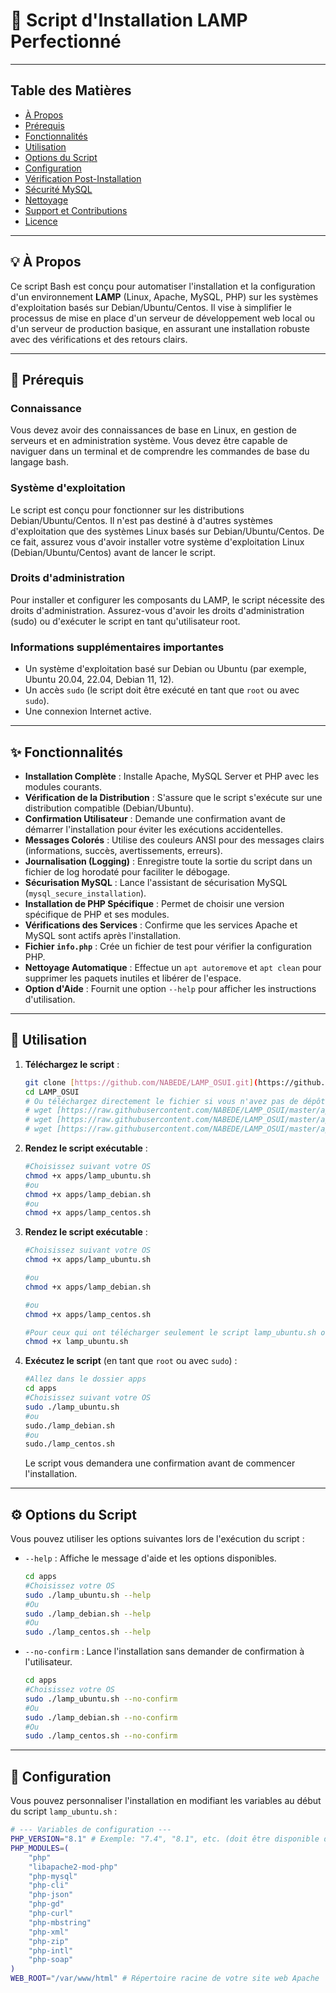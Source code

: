 # 🚀 Script d'Installation LAMP Perfectionné

---

## Table des Matières

- [À Propos](#-à-propos)
- [Prérequis](#-prérequis)
- [Fonctionnalités](#-fonctionnalités)
- [Utilisation](#-utilisation)
- [Options du Script](#-options-du-script)
- [Configuration](#-configuration)
- [Vérification Post-Installation](#-vérification-post-installation)
- [Sécurité MySQL](#-sécurité-mysql)
- [Nettoyage](#-nettoyage)
- [Support et Contributions](#-support-et-contributions)
- [Licence](#-licence)

---

## 💡 À Propos

Ce script Bash est conçu pour automatiser l'installation et la configuration d'un environnement **LAMP** (Linux, Apache, MySQL, PHP) sur les systèmes d'exploitation basés sur Debian/Ubuntu/Centos. Il vise à simplifier le processus de mise en place d'un serveur de développement web local ou d'un serveur de production basique, en assurant une installation robuste avec des vérifications et des retours clairs.

---

## 🎯 Prérequis

### **Connaissance**
Vous devez avoir des connaissances de base en Linux, en gestion de serveurs et en administration système. Vous devez être capable de naviguer dans un terminal et de comprendre les commandes de base du langage bash.

### **Système d'exploitation**
Le script est conçu pour fonctionner sur les distributions Debian/Ubuntu/Centos. Il n'est pas destiné à d'autres systèmes d'exploitation que des systèmes Linux basés sur Debian/Ubuntu/Centos.
De ce fait, assurez vous d'avoir installer votre système d'exploitation Linux (Debian/Ubuntu/Centos) avant de lancer le script.

### **Droits d'administration**
Pour installer et configurer les composants du LAMP, le script nécessite des droits d'administration. Assurez-vous d'avoir les droits d'administration (sudo) ou d'exécuter le script en tant qu'utilisateur root.

### **Informations supplémentaires importantes**
* Un système d'exploitation basé sur Debian ou Ubuntu (par exemple, Ubuntu 20.04, 22.04, Debian 11, 12).
* Un accès `sudo` (le script doit être exécuté en tant que `root` ou avec `sudo`).
* Une connexion Internet active.

---

## ✨ Fonctionnalités

* **Installation Complète** : Installe Apache, MySQL Server et PHP avec les modules courants.
* **Vérification de la Distribution** : S'assure que le script s'exécute sur une distribution compatible (Debian/Ubuntu).
* **Confirmation Utilisateur** : Demande une confirmation avant de démarrer l'installation pour éviter les exécutions accidentelles.
* **Messages Colorés** : Utilise des couleurs ANSI pour des messages clairs (informations, succès, avertissements, erreurs).
* **Journalisation (Logging)** : Enregistre toute la sortie du script dans un fichier de log horodaté pour faciliter le débogage.
* **Sécurisation MySQL** : Lance l'assistant de sécurisation MySQL (`mysql_secure_installation`).
* **Installation de PHP Spécifique** : Permet de choisir une version spécifique de PHP et ses modules.
* **Vérifications des Services** : Confirme que les services Apache et MySQL sont actifs après l'installation.
* **Fichier `info.php`** : Crée un fichier de test pour vérifier la configuration PHP.
* **Nettoyage Automatique** : Effectue un `apt autoremove` et `apt clean` pour supprimer les paquets inutiles et libérer de l'espace.
* **Option d'Aide** : Fournit une option `--help` pour afficher les instructions d'utilisation.

---

## 🚀 Utilisation

1.  **Téléchargez le script** :
    ```bash
    git clone [https://github.com/NABEDE/LAMP_OSUI.git](https://github.com/NABEDE/LAMP_OSUI.git)
    cd LAMP_OSUI
    # Ou téléchargez directement le fichier si vous n'avez pas de dépôt git
    # wget [https://raw.githubusercontent.com/NABEDE/LAMP_OSUI/master/apps/lamp_ubuntu.sh](https://raw.githubusercontent.com/NABEDE/LAMP_OSUI/master/apps/lamp_ubuntu.sh)
    # wget [https://raw.githubusercontent.com/NABEDE/LAMP_OSUI/master/apps/lamp_debian.sh](https://raw.githubusercontent.com/NABEDE/LAMP_OSUI/master/apps/lamp_debian.sh)
    # wget [https://raw.githubusercontent.com/NABEDE/LAMP_OSUI/master/apps/lamp_centos.sh](https://raw.githubusercontent.com/NABEDE/LAMP_OSUI/master/apps/lamp_centos.sh)
    ```

2.  **Rendez le script exécutable** :
    ```bash
    #Choisissez suivant votre OS
    chmod +x apps/lamp_ubuntu.sh
    #ou
    chmod +x apps/lamp_debian.sh
    #ou
    chmod +x apps/lamp_centos.sh
    ```

2.  **Rendez le script exécutable** :
    ```bash
    #Choisissez suivant votre OS
    chmod +x apps/lamp_ubuntu.sh

    #ou
    chmod +x apps/lamp_debian.sh

    #ou
    chmod +x apps/lamp_centos.sh

    #Pour ceux qui ont télécharger seulement le script lamp_ubuntu.sh ou lamp_debian.sh ou lamp_centos.sh
    chmod +x lamp_ubuntu.sh
    ```

3.  **Exécutez le script** (en tant que `root` ou avec `sudo`) :
    ```bash
    #Allez dans le dossier apps
    cd apps
    #Choisissez suivant votre OS
    sudo ./lamp_ubuntu.sh
    #ou
    sudo./lamp_debian.sh
    #ou
    sudo./lamp_centos.sh
    ```
    Le script vous demandera une confirmation avant de commencer l'installation.

---

## ⚙️ Options du Script

Vous pouvez utiliser les options suivantes lors de l'exécution du script :

* `--help` : Affiche le message d'aide et les options disponibles.
    ```bash
    cd apps
    #Choisissez votre OS
    sudo ./lamp_ubuntu.sh --help
    #Ou
    sudo ./lamp_debian.sh --help
    #Ou
    sudo ./lamp_centos.sh --help
    ```
* `--no-confirm` : Lance l'installation sans demander de confirmation à l'utilisateur.
    ```bash
    cd apps
    #Choisissez votre OS
    sudo ./lamp_ubuntu.sh --no-confirm
    #Ou
    sudo ./lamp_debian.sh --no-confirm
    #Ou
    sudo ./lamp_centos.sh --no-confirm
    ```

---

## 🔧 Configuration

Vous pouvez personnaliser l'installation en modifiant les variables au début du script `lamp_ubuntu.sh` :

```bash
# --- Variables de configuration ---
PHP_VERSION="8.1" # Exemple: "7.4", "8.1", etc. (doit être disponible dans les dépôts)
PHP_MODULES=(
    "php"
    "libapache2-mod-php"
    "php-mysql"
    "php-cli"
    "php-json"
    "php-gd"
    "php-curl"
    "php-mbstring"
    "php-xml"
    "php-zip"
    "php-intl"
    "php-soap"
)
WEB_ROOT="/var/www/html" # Répertoire racine de votre site web Apache